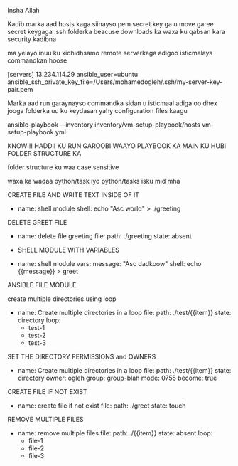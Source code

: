 Insha Allah 

Kadib marka aad hosts kaga siinayso pem secret key ga u move garee secret keygaga .ssh folderka beacuse downloads ka waxa ku qabsan kara security kadibna

ma yelayo inuu ku xidhidhsamo remote serverkaga  adigoo isticmalaya commandkan hoose

[servers]
13.234.114.29 ansible_user=ubuntu ansible_ssh_private_key_file=/Users/mohamedogleh/.ssh/my-server-key-pair.pem


Marka aad run garaynayso commandka sidan u isticmaal adiga oo dhex jooga folderka uu ku keydasan yahy configuration files kaagu

ansible-playbook --inventory inventory/vm-setup-playbook/hosts vm-setup-playbook.yml 


KNOW!!! HADDII KU RUN GAROOBI WAAYO PLAYBOOK KA MAIN KU HUBI FOLDER STRUCTURE KA

folder structure ku waa case sensitive 

waxa ka wadaa python/task iyo python/tasks isku mid mha


CREATE FILE AND WRITE TEXT INSIDE OF IT 

- name: shell module
  shell: echo "Asc world" > ./greeting

DELETE GREET FILE 

- name: delete file greeting 
  file: 
    path: ./greeting
    state: absent 

- SHELL MODULE WITH VARIABLES

- name: shell module
  vars:
  message: "Asc dadkoow"
  shell: echo {{message}} >  greet


ANSIBLE FILE MODULE

create multiple directories using loop

- name: Create multiple directories in a loop
  file:
  path: ./test/{{item}}
  state: directory
  loop:
    - test-1
    - test-2
    - test-3


SET THE DIRECTORY PERMISSIONS and OWNERS

- name: Create multiple directories in a loop
  file:
    path: ./test/{{item}}
    state: directory
    owner: ogleh
    group: group-blah
    mode: 0755
  become: true

    
CREATE FILE IF NOT EXIST 

- name: create file if not exist
  file:
    path: ./greet
    state: touch


REMOVE MULTIPLE FILES 

- name: remove multiple files
  file:
  path: ./{{item}}
  state: absent
  loop:
  - file-1
  - file-2
  - file-3